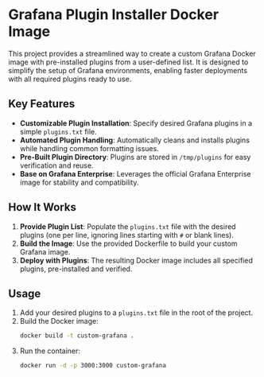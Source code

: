 # Grafana Plugin Installer Docker Image

This project provides a streamlined way to create a custom Grafana Docker image with pre-installed plugins from a user-defined list. It is designed to simplify the setup of Grafana environments, enabling faster deployments with all required plugins ready to use.

## Key Features
- **Customizable Plugin Installation**: Specify desired Grafana plugins in a simple `plugins.txt` file.
- **Automated Plugin Handling**: Automatically cleans and installs plugins while handling common formatting issues.
- **Pre-Built Plugin Directory**: Plugins are stored in `/tmp/plugins` for easy verification and reuse.
- **Base on Grafana Enterprise**: Leverages the official Grafana Enterprise image for stability and compatibility.

## How It Works
1. **Provide Plugin List**: Populate the `plugins.txt` file with the desired plugins (one per line, ignoring lines starting with `#` or blank lines).
2. **Build the Image**: Use the provided Dockerfile to build your custom Grafana image.
3. **Deploy with Plugins**: The resulting Docker image includes all specified plugins, pre-installed and verified.

## Usage
1. Add your desired plugins to a `plugins.txt` file in the root of the project.
2. Build the Docker image:
   ```bash
   docker build -t custom-grafana .
3. Run the container:
   ```bash
   docker run -d -p 3000:3000 custom-grafana

